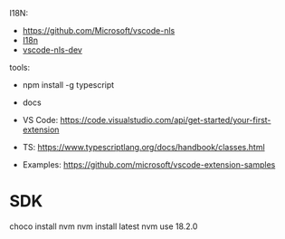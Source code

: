 I18N:
* https://github.com/Microsoft/vscode-nls
* [I18n](https://github.com/microsoft/vscode-extension-samples/tree/main/i18n-sample)
* [vscode-nls-dev](https://www.npmjs.com/package/vscode-nls-dev)

tools:
* npm install -g typescript

* docs
* VS Code: https://code.visualstudio.com/api/get-started/your-first-extension
* TS: https://www.typescriptlang.org/docs/handbook/classes.html
* Examples: https://github.com/microsoft/vscode-extension-samples

# SDK
choco install nvm
nvm install latest
nvm use 18.2.0